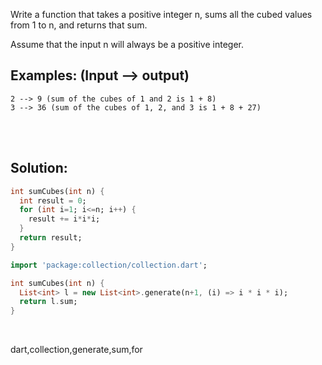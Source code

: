 Write a function that takes a positive integer n, sums all the cubed values from 1 to n, and returns that sum.

Assume that the input n will always be a positive integer.

## Examples: (Input --> output)

```
2 --> 9 (sum of the cubes of 1 and 2 is 1 + 8)
3 --> 36 (sum of the cubes of 1, 2, and 3 is 1 + 8 + 27)
```

<br><br>

## Solution:
```dart
int sumCubes(int n) {
  int result = 0;
  for (int i=1; i<=n; i++) {
    result += i*i*i;
  }
  return result;
}
```

```dart
import 'package:collection/collection.dart';

int sumCubes(int n) {
  List<int> l = new List<int>.generate(n+1, (i) => i * i * i);
  return l.sum;
}
```

<br>

<tag>dart,collection,generate,sum,for<tag>